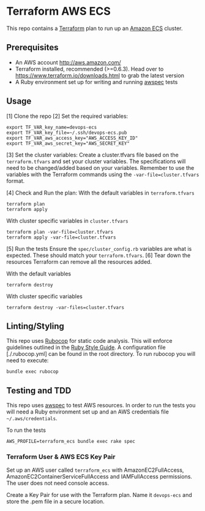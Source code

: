# Terraform AWS ECS
This repo contains a [Terraform](https://www.terraform.io/) plan to run up an
[Amazon ECS](http://docs.aws.amazon.com/AmazonECS/latest/developerguide/Welcome.html)
cluster.

## Prerequisites
* An AWS account http://aws.amazon.com/
* Terraform installed, recommended (>=0.6.3). Head over to https://www.terraform.io/downloads.html
to grab the latest version
* A Ruby environment set up for writing and running [awspec](https://github.com/k1LoW/awspec) 
tests

## Usage
[1] Clone the repo
[2] Set the required variables:
```
export TF_VAR_key_name=devops-ecs
export TF_VAR_key_file=~/.ssh/devops-ecs.pub
export TF_VAR_aws_access_key="AWS_ACCESS_KEY_ID"
export TF_VAR_aws_secret_key="AWS_SECRET_KEY"
```
[3] Set the cluster variables:
Create a cluster.tfvars file based on the `terraform.tfvars` and set your
cluster variables. The specifications will need to be changed/added based on
your variables. Remember to use the variables with the Terraform commands
using the `-var-file=cluster.tfvars` format.

[4] Check and Run the plan:
With the default variables in `terraform.tfvars`
```
terraform plan
terraform apply 
```
With cluster specific variables in `cluster.tfvars`
```
terraform plan -var-file=cluster.tfvars
terraform apply -var-file=cluster.tfvars
```
[5] Run the tests
Ensure the `spec/cluster_config.rb` variables are what is expected. These
should match your `terraform.tfvars`.
[6] Tear down the resources
Terraform can remove all the resources added.

With the default variables
```
terraform destroy
```
With cluster specific variables
```
terraform destroy -var-files=cluster.tfvars
```

## Linting/Styling
This repo uses [Rubocop](http://rubocop.readthedocs.io/en/latest/) for static
code analysis. This will enforce guidelines outlined in the [Ruby Style Guide](https://github.com/bbatsov/ruby-style-guide).
A configuration file [./.rubocop.yml] can be found in the root directory. To
run rubocop you will need to execute:
```
bundle exec rubocop
```

## Testing and TDD
This repo uses [awspec](https://github.com/k1LoW/awspec) to test AWS resources.
In order to run the tests you will need a Ruby environment set up and an AWS
credentials file `~/.aws/credentials`.

To run the tests
```
AWS_PROFILE=terraform_ecs bundle exec rake spec
```

### Terraform User & AWS ECS Key Pair
Set up an AWS user called `terraform_ecs` with  AmazonEC2FullAccess, 
AmazonEC2ContainerServiceFullAccess and IAMFullAccess permissions. The user 
does not need console access.

Create a Key Pair for use with the Terraform plan. Name it `devops-ecs` and
store the .pem file in a secure location.
